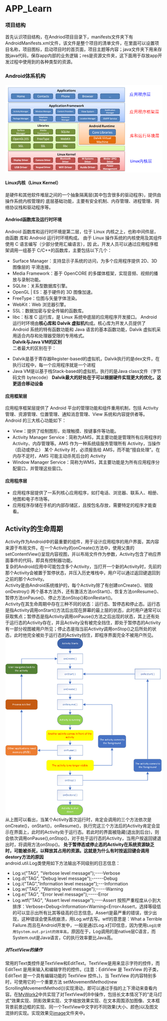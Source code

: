 # APP_Learn
### 项目结构
![]()首先认识项目结构，在Andriod项目目录下，manifests文件夹下有AndroidManifests.xml文件，该文件是整个项目的清单文件，在里面可以设置项目名称，项目图标，启动项目时的首页面，项目主题等内容；java文件夹下用来存放java代码，保存app内部的业务逻辑；res是资源文件夹，这下面用于存放app开发过程中使用到的各种类型的资源。
### Android体系机构
![](https://github.com/yangxcc/APP_Learn/blob/master/image/Android%E4%BD%93%E7%B3%BB%E7%BB%93%E6%9E%84.png)
#### Linux内核（Linux Kernel）
是硬件和其他软件堆层之间的一个抽象隔离层(其中包含很多的驱动程序)，提供由操作系统内核管理的 底层基础功能，主要有安全机制、内存管理、进程管理、网络协议栈和驱动程序等。 
#### Andriod函数库及运行时环境
Android 函数库和运行时环境是第二层，位于 Linux 内核之上，也称中间件层，由函数 库和 Android 运行时环境构成。 由于 Linux 操作系统的内核使用及其组件使用 C 语言编写（少部分使用汇编语言），因 此，开发人员可以通过应用程序框架调用一组基于 C/C++的函数库，主要包括以下几个：
- Surface Manager：支持显示子系统的访问，为多个应用程序提供 2D、3D 图像层的 平滑连接。 
- Media Framework：基于 OpenCORE 的多媒体框架，实现音频、视频的播放与录制功能。 
- SQLite：关系型数据库引擎。 
- OpenGL | ES：基于硬件的 3D 图像加速。
- FreeType：位图与矢量字体渲染。 
- WebKit：Web 浏览器引擎。 
- SSL：数据加密与安全传输的函数库。 
- libc：标准 C 运行库，是 Linux 系统中底层的应用程序开发接口。 
Android 运行时环境由**核心库和 Dalvik 虚拟机**构成。核心库为开发人员提供了 Android 系统的特有函数功能和 Java 语言的基本函数功能，Dalvik 虚拟机采用适合内存和处理器受限的专用格式。 <br>
**Dalvik与Java VM的区别**<br>
二者最大的区别在于：
* Dalvik是基于寄存器Register-based的虚拟机，Dalvik执行的是dex文件，在执行过程中，每一个应用程序就是一个进程
* Java VM是以基于栈Stack-based的虚拟机，执行的是Java class文件（字节码文件 bytecode）
**Dalvik最大的好处在于可以根据硬件实现更大的优化，这更适合移动设备**
#### 应用框架层
应用程序框架层提供了 Android 平台的管理功能和组件重用机制，包括 Activity 管理、资源管理、位置管理、通知消息管理、View 系统和内容提供者等。Android 的三大核心功能如下：
* View：提供了绘制图形，处理触摸、按键事件等功能。 
* Activity Manager Service：简称为AMS，其主要功能是管理所有应用程序的Activity、内存管理等。AMS 作为一种系统级服务管理所有 Activity，当操作（启动或停止） 某个 Activity 时，必须报告给 AMS，而不能“擅自处理”。在内存不足时，AMS 可能主动杀死后台的 Activity
* Window Manager Service：简称为WMS，其主要功能是为所有应用程序分配窗口，并管理这些窗口。 
#### 应用程序层
* 应用程序层提供了一系列核心应用程序，如打电话、浏览器、联系人、相册、地图和电子市场等。 
* 应用程序存储在手机的内部存储区，且按包名存放，需要特定的程序才能查看。

## Activity的生命周期
Activity作为Android中的最重要的组件，用于设计应用程序的用户界面，其内容来源于布局文件。在一个Activity的onCreate()方法中，使用父类的setContentView()呈现内容视图，并以布局文件作为参数，Activity包含了响应界面事件的代码，即具有控制器功能。<br>
复杂的Android应用中可能包含多个Activity，当打开一个新的Activity时，先前的那个Activity会被置于暂停状态，并压入历史堆栈中，用户可以通过返回键退回到之前的那个Activity。<br>
Activity是由Android系统维护的，每个Activity除了有创建onCreate()、销毁onDestroy() 两个基本方法外，还有激活方法onStart()、恢复方法onResume()、暂停方法onPause()、停止方法onStop()和onRestart()。 <br>
Activity在其生命周期中存在三种不同的状态：运行态、暂停态和停止态。运行态是指Activity调用onStart()方法后出现在屏幕的最上层的状态，此时用户通常可以获取焦点；暂停态是指Activity调用onPause()方法之后出现的状态，其上还有处于运行态的Activity存在，并且Activity没有被完全挡住，即处于暂停态的Activity有一部分视图被用户所见；停止态是指当前Activity调用onStop()之后所处的状态，此时他完全被处于运行态的Activity挡住，即程序界面完全不被用户所见。<br>
![](https://github.com/yangxcc/APP_Learn/blob/master/image/activity生命周期.png)<br>
从上图可以看出，当某个Activity首次运行时，肯定会调用的三个方法依次是onCreate()，onStart()，onResume()，执行完这三个方法后的Activity肯定会显示在界面上，此时的Activity处于运行态。若此时的界面被隐藏(退出到后台)，则会依次调用onPause(),onStop()，对于处于运行态的Activity，当用户按返回键退出时，将调用方法onStop()。 
**处于暂停态或停止态的Activity在系统资源缺乏时，可能被杀死，以释放其占用的资源。这就是为什么有时按返回键会调用destory方法的原因**<br>
android.util.Log类使用如下方法输出不同级别的日志信息：
* Log.v("TAG", "Verbose level message");----Verbose
* Log.d("TAG", "Debug level message");------Debug
* Log.i("TAG","Information level message");---Information
* Log.w("TAG", "Warning level message");-----Warning
* Log.e("TAG", "Error level message");-----Error
* Log.wtf("TAG", "Assert level message");----Assert
按照严重程度从小到大排序：Verbose<Debug<Information<Warning<Error<Assert，选择等级低的可以显示出所有比其等级高的日志信息。Assert是最严重的错误，很少出现，这种错误会使系统崩溃，用Log.wtf去写。wtf的意思是：What a Terrible Failure.而且在Android开发中，一般是通过Log.x打印信息，因为使用`Log比使用System.out.print的效率高`，原因在于，Log调用的是native层C语言，而System.out是Java语言，C的执行效率要比Java高。<br>
##### 对TextView的操作
常用的Text类控件是TextView和EditText。TextView是用来显示字符的控件，而EditText 是用来输入和编辑字符的控件。(注意：EditView 是 TextView 的子类，EditText 是一个具有编辑功能的 TextView 控件。)，当 TextView 的内容特别多时，可使用它的一个重要方法 setMovementMethod(new ScrollingMovementMethod())实现滑动，即可以通过手指的上下滑动来查看内容。在[MyWork2](https://github.com/yangxcc/APP_Learn/tree/master/MyWork2)中共实现了对TextView的8中操作，包括长文本情况下的“走马灯式”效果实现、阴影效果实现、文字缩放效果实现、在文本周围添加图像、文本框背景前景边框的实现、同一个TextView中文字的不同效果(大小、颜色)以及图文混排的实现。实现效果见[image](https://github.com/yangxcc/APP_Learn/tree/master/image)文件夹中。
